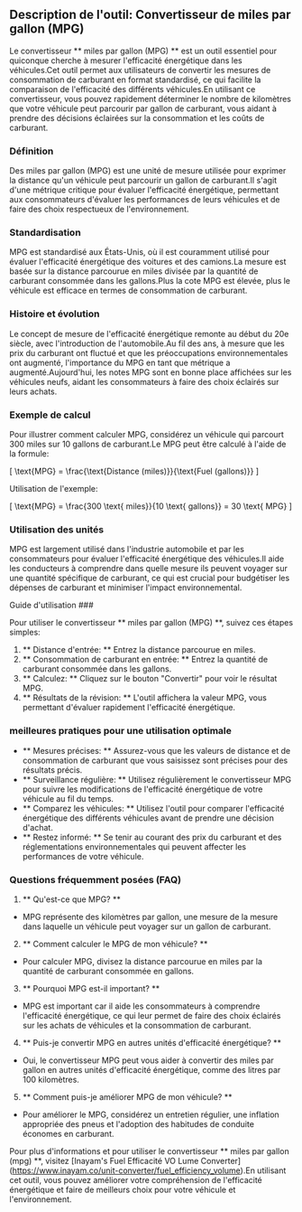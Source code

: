 ## Description de l'outil: Convertisseur de miles par gallon (MPG)

Le convertisseur ** miles par gallon (MPG) ** est un outil essentiel pour quiconque cherche à mesurer l'efficacité énergétique dans les véhicules.Cet outil permet aux utilisateurs de convertir les mesures de consommation de carburant en format standardisé, ce qui facilite la comparaison de l'efficacité des différents véhicules.En utilisant ce convertisseur, vous pouvez rapidement déterminer le nombre de kilomètres que votre véhicule peut parcourir par gallon de carburant, vous aidant à prendre des décisions éclairées sur la consommation et les coûts de carburant.

### Définition

Des miles par gallon (MPG) est une unité de mesure utilisée pour exprimer la distance qu'un véhicule peut parcourir un gallon de carburant.Il s'agit d'une métrique critique pour évaluer l'efficacité énergétique, permettant aux consommateurs d'évaluer les performances de leurs véhicules et de faire des choix respectueux de l'environnement.

### Standardisation

MPG est standardisé aux États-Unis, où il est couramment utilisé pour évaluer l'efficacité énergétique des voitures et des camions.La mesure est basée sur la distance parcourue en miles divisée par la quantité de carburant consommée dans les gallons.Plus la cote MPG est élevée, plus le véhicule est efficace en termes de consommation de carburant.

### Histoire et évolution

Le concept de mesure de l'efficacité énergétique remonte au début du 20e siècle, avec l'introduction de l'automobile.Au fil des ans, à mesure que les prix du carburant ont fluctué et que les préoccupations environnementales ont augmenté, l'importance du MPG en tant que métrique a augmenté.Aujourd'hui, les notes MPG sont en bonne place affichées sur les véhicules neufs, aidant les consommateurs à faire des choix éclairés sur leurs achats.

### Exemple de calcul

Pour illustrer comment calculer MPG, considérez un véhicule qui parcourt 300 miles sur 10 gallons de carburant.Le MPG peut être calculé à l'aide de la formule:

\[ \text{MPG} = \frac{\text{Distance (miles)}}{\text{Fuel (gallons)}} \]

Utilisation de l'exemple:

\[ \text{MPG} = \frac{300 \text{ miles}}{10 \text{ gallons}} = 30 \text{ MPG} \]

### Utilisation des unités

MPG est largement utilisé dans l'industrie automobile et par les consommateurs pour évaluer l'efficacité énergétique des véhicules.Il aide les conducteurs à comprendre dans quelle mesure ils peuvent voyager sur une quantité spécifique de carburant, ce qui est crucial pour budgétiser les dépenses de carburant et minimiser l'impact environnemental.

Guide d'utilisation ###

Pour utiliser le convertisseur ** miles par gallon (MPG) **, suivez ces étapes simples:

1. ** Distance d'entrée: ** Entrez la distance parcourue en miles.
2. ** Consommation de carburant en entrée: ** Entrez la quantité de carburant consommée dans les gallons.
3. ** Calculez: ** Cliquez sur le bouton "Convertir" pour voir le résultat MPG.
4. ** Résultats de la révision: ** L'outil affichera la valeur MPG, vous permettant d'évaluer rapidement l'efficacité énergétique.

### meilleures pratiques pour une utilisation optimale

- ** Mesures précises: ** Assurez-vous que les valeurs de distance et de consommation de carburant que vous saisissez sont précises pour des résultats précis.
- ** Surveillance régulière: ** Utilisez régulièrement le convertisseur MPG pour suivre les modifications de l'efficacité énergétique de votre véhicule au fil du temps.
- ** Comparez les véhicules: ** Utilisez l'outil pour comparer l'efficacité énergétique des différents véhicules avant de prendre une décision d'achat.
- ** Restez informé: ** Se tenir au courant des prix du carburant et des réglementations environnementales qui peuvent affecter les performances de votre véhicule.

### Questions fréquemment posées (FAQ)

1. ** Qu'est-ce que MPG? **
- MPG représente des kilomètres par gallon, une mesure de la mesure dans laquelle un véhicule peut voyager sur un gallon de carburant.

2. ** Comment calculer le MPG de mon véhicule? **
- Pour calculer MPG, divisez la distance parcourue en miles par la quantité de carburant consommée en gallons.

3. ** Pourquoi MPG est-il important? **
- MPG est important car il aide les consommateurs à comprendre l'efficacité énergétique, ce qui leur permet de faire des choix éclairés sur les achats de véhicules et la consommation de carburant.

4. ** Puis-je convertir MPG en autres unités d'efficacité énergétique? **
- Oui, le convertisseur MPG peut vous aider à convertir des miles par gallon en autres unités d'efficacité énergétique, comme des litres par 100 kilomètres.

5. ** Comment puis-je améliorer MPG de mon véhicule? **
- Pour améliorer le MPG, considérez un entretien régulier, une inflation appropriée des pneus et l'adoption des habitudes de conduite économes en carburant.

Pour plus d'informations et pour utiliser le convertisseur ** miles par gallon (mpg) **, visitez [Inayam's Fuel Efficacité VO Lume Converter] (https://www.inayam.co/unit-converter/fuel_efficiency_volume).En utilisant cet outil, vous pouvez améliorer votre compréhension de l'efficacité énergétique et faire de meilleurs choix pour votre véhicule et l'environnement.